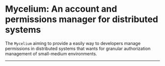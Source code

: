 # Mycelium: An account and permissions manager for distributed systems

The `Mycelium` aiming to provide a easily way to developers manage permissions
in distributed systems that wants for granular authorization management of
small-medium environments.

___
